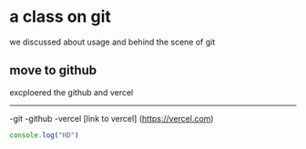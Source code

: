 # a class on git

we discussed about usage and behind the scene of git


## move to github 

excploered the github and vercel

---

-git 
-github
-vercel  [link to vercel]
(https://vercel.com)

```javascript
console.log("HD")
```